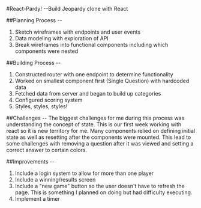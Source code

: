 #React-Pardy! --Build Jeopardy clone with React

##Planning Process --
1. Sketch wireframes with endpoints and user events
2. Data modeling with exploration of API
3. Break wireframes into functional components including which components were nested

##Building Process --
1. Constructed router with one endpoint to determine functionality
2. Worked on smallest component first (Single Question) with hardcoded data
3. Fetched data from server and began to build up categories
4. Configured scoring system
5. Styles, styles, styles!

##Challenges --
The biggest challenges for me during this process was understanding the concept of state. This is our first week working with react so it is new territory for me. Many components relied on defining initial state as well as resetting after the components were mounted. This lead to some challenges with removing a question after it was viewed and setting a correct answer to certain colors.

##Improvements --
1. Include a login system to allow for more than one player
2. Include a winning/results screen
3. Include a "new game" button so the user doesn't have to refresh the page. This is something I planned on doing but had difficulty executing.
4. Implement a timer
